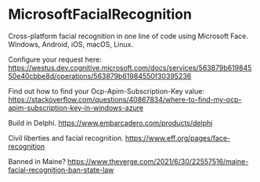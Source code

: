 # MicrosoftFacialRecognition
Cross-platform facial recognition in one line of code using Microsoft Face. Windows, Android, iOS, macOS, Linux.

Configure your request here:
https://westus.dev.cognitive.microsoft.com/docs/services/563879b61984550e40cbbe8d/operations/563879b61984550f30395236

Find out how to find your Ocp-Apim-Subscription-Key value:
https://stackoverflow.com/questions/40867834/where-to-find-my-ocp-apim-subscription-key-in-windows-azure

Build in Delphi.
https://www.embarcadero.com/products/delphi

Civil liberties and facial recognition.
https://www.eff.org/pages/face-recognition

Banned in Maine?
https://www.theverge.com/2021/6/30/22557516/maine-facial-recognition-ban-state-law
